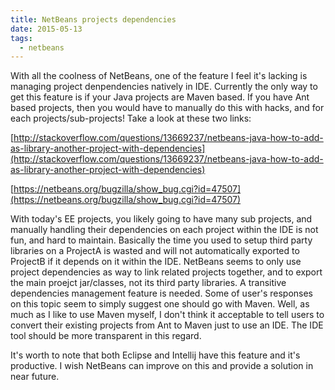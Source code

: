 ```yaml
---
title: NetBeans projects dependencies
date: 2015-05-13
tags:
  - netbeans
---
```

With all the coolness of NetBeans, one of the feature I feel it's lacking is managing project denpendencies natively in IDE. Currently the only way to get this feature is if your Java projects are Maven based. If you have Ant based projects, then you would have to manually do this with hacks, and for each projects/sub-projects! Take a look at these two links:

[http://stackoverflow.com/questions/13669237/netbeans-java-how-to-add-as-library-another-project-with-dependencies](http://stackoverflow.com/questions/13669237/netbeans-java-how-to-add-as-library-another-project-with-dependencies)

[https://netbeans.org/bugzilla/show_bug.cgi?id=47507](https://netbeans.org/bugzilla/show_bug.cgi?id=47507)

With today's EE projects, you likely going to have many sub projects, and manually handling their dependencies on each project within the IDE is not fun, and hard to maintain. Basically the time you used to setup third party libraries on a ProjectA is wasted and will not automatically exported to ProjectB if it depends on it within the IDE. NetBeans seems to only use project dependencies as way to link related projects together, and to export the main proejct jar/classes, not its third party libraries. A transitive dependencies management feature is needed. Some of user's responses on this topic seem to simply suggest one should go with Maven. Well, as much as I like to use Maven myself, I don't think it acceptable to tell users to convert their existing projects from Ant to Maven just to use an IDE. The IDE tool should be more transparent in this regard.

It's worth to note that both Eclipse and Intellij have this feature and it's productive. I wish NetBeans can improve on this and provide a solution in near future.